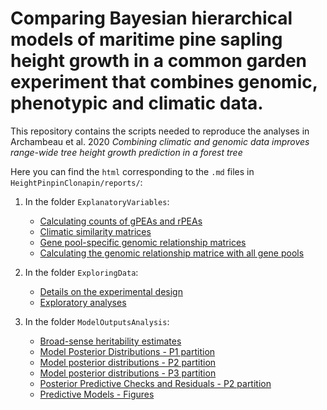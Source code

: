
# Comparing Bayesian hierarchical models of maritime pine sapling height growth in a common garden experiment that combines genomic, phenotypic and climatic data.

This repository contains the scripts needed to reproduce the analyses in Archambeau et al. 2020 *Combining climatic and genomic data improves
range-wide tree height growth prediction in a forest tree*

Here you can find the `html` corresponding to the `.md` files in `HeightPinpinClonapin/reports/`:

1. In the folder `ExplanatoryVariables`: 

    - [Calculating counts of gPEAs and rPEAs](https://juliettearchambeau.github.io/HeightPinpinClonapin/CalculatingGPEAandRPEA.html)
    - [Climatic similarity matrices](https://juliettearchambeau.github.io/HeightPinpinClonapin/ClimSimMatrices.html)
    - [Gene pool-specific genomic relationship matrices](https://juliettearchambeau.github.io/HeightPinpinClonapin/GenePoolSpecificKinshipMatrix.html)
    - [Calculating the genomic relationship matrice with all gene pools](https://juliettearchambeau.github.io/HeightPinpinClonapin/GenomicRelationshipMatrices.html)
    
2. In the folder `ExploringData`:

    - [Details on the experimental design](https://juliettearchambeau.github.io/HeightPinpinClonapin/DetailsExperimentalDesign.html)
    - [Exploratory analyses](https://juliettearchambeau.github.io/HeightPinpinClonapin/ExploratoryAnalyses.html)

3. In the folder `ModelOutputsAnalysis`:

    - [Broad-sense heritability estimates](https://juliettearchambeau.github.io/HeightPinpinClonapin/EstimatingHeritability.html)
    - [Model Posterior Distributions - P1 partition](https://juliettearchambeau.github.io/HeightPinpinClonapin/ModelPosteriorDistributionsP1.html)
    - [Model posterior distributions - P2 partition](https://juliettearchambeau.github.io/HeightPinpinClonapin/ModelPosteriorDistributionsP2.html)
    - [Model posterior distributions - P3 partition](https://juliettearchambeau.github.io/HeightPinpinClonapin/ModelPosteriorDistributionsP3.html)
    - [Posterior Predictive Checks and Residuals - P2 partition](https://juliettearchambeau.github.io/HeightPinpinClonapin/PosteriorPredictiveChecks.html)
    - [Predictive Models - Figures](https://juliettearchambeau.github.io/HeightPinpinClonapin/PosteriorPredictiveFigures.html)
    